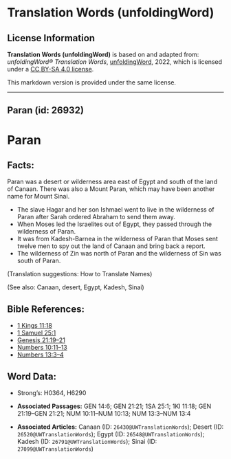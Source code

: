 # Translation Words (unfoldingWord)

## License Information

**Translation Words (unfoldingWord)** is based on and adapted from: _unfoldingWord® Translation Words_, [unfoldingWord](https://unfoldingword.org/utw), 2022, which is licensed under a [CC BY-SA 4.0 license](https://creativecommons.org/licenses/by-sa/4.0/legalcode.en).

This markdown version is provided under the same license.



--------------------------------

## Paran (id: 26932)

Paran
=====

Facts:
------

Paran was a desert or wilderness area east of Egypt and south of the land of Canaan. There was also a Mount Paran, which may have been another name for Mount Sinai.

* The slave Hagar and her son Ishmael went to live in the wilderness of Paran after Sarah ordered Abraham to send them away.
* When Moses led the Israelites out of Egypt, they passed through the wilderness of Paran.
* It was from Kadesh\-Barnea in the wilderness of Paran that Moses sent twelve men to spy out the land of Canaan and bring back a report.
* The wilderness of Zin was north of Paran and the wilderness of Sin was south of Paran.

(Translation suggestions: How to Translate Names)

(See also: Canaan, desert, Egypt, Kadesh, Sinai)

Bible References:
-----------------

* [1 Kings 11:18](https://ref.ly/1Kgs11:18)
* [1 Samuel 25:1](https://ref.ly/1Sam25:1)
* [Genesis 21:19–21](https://ref.ly/Gen21:19-Gen21:21)
* [Numbers 10:11–13](https://ref.ly/Num10:11-Num10:13)
* [Numbers 13:3–4](https://ref.ly/Num13:3-Num13:4)

Word Data:
----------

* Strong’s: H0364, H6290

* **Associated Passages:** GEN 14:6; GEN 21:21; 1SA 25:1; 1KI 11:18; GEN 21:19–GEN 21:21; NUM 10:11–NUM 10:13; NUM 13:3–NUM 13:4
* **Associated Articles:** Canaan (ID: `26430@UWTranslationWords`); Desert (ID: `26520@UWTranslationWords`); Egypt (ID: `26548@UWTranslationWords`); Kadesh (ID: `26791@UWTranslationWords`); Sinai (ID: `27099@UWTranslationWords`)

